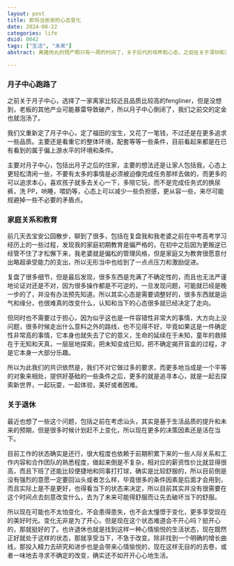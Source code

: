 ```yaml
---
layout: post
title: 即将当爸爸的心态变化
date: 2024-08-22
categories: life
dsid: 0042
tags: ["生活", "未来"]
abstract: 离猪肉丸的预产期只有一周的时间了，关于后代的培养和心态，之前在关于深圳和汕头的城市选择里面已经讲了一些，但是随着预产期逐渐临近，最近也经常和老婆讨论一些关于家庭关系、教育相关的话题，有了一些思考，这里记录一下。

---
```


### 月子中心跑路了

之前关于月子中心，选择了一家离家比较近且品质比较高的fengliner，但是没想到，老板的其他产业可能暴雷导致破产，所以月子中心倒闭了，我们之前交的定金也就泡汤了。

我们又重新定了月子中心，定了福田的宝生，又花了一笔钱，不过还是在更多追求一些品质。主要还是看重它的整体环境，配套等等一些条件，目前看起来都是在已有看到的属于偏上游水平的环境和条件。

主要对月子中心，包括出月子之后的住家，主要的想法还是让家人包括我，心态上更轻松清闲一些，不要有太多的事情是必须被迫像完成任务那样去做的，而更多的可以追求本心，喜欢孩子就多去关心一下，多陪它玩，而不是完成任务式的换尿裤，洗 PP，哄睡，喂奶等，心态上可以减少一些负担感，更从容一些，来尽可能规避掉一些不必要的矛盾点。

### 家庭关系和教育

前几天去宝安公园散步，聊到了很多，包括在复盘我和我老婆之前在中考高考学习经历上的一些过程，发现我的家庭初期教育是偏严格的，在初中之后因为更叛逆已经管不住了才松懈下来，我老婆就是偏松的管理风格，但是家庭又为教育很愿意付出略超承受能力的支出，所以无形当中也给到了一点点压力和激励促进。

复盘了很多细节，但是最后发现，很多东西是充满了不确定性的，而且也无法严谨地论证对还是不对，因为很多操作都是不可逆的，一旦发现问题，可能就已经是晚一步的了，并没有办法预先知道。所以其实心态是需要调整好的，很多东西就是运气和缘分，也很难真的改变什么，认知和当下的心态很多就已经决定了走向。

但同时也不需要过于担心，因为似乎这也是一件容错性非常大的事情，大方向上没问题，很多时候走出什么意料之外的路线，也不见得不好，毕竟如果这是一件确定性非常高的事情，它本身也就失去了它的意义，生命的延续在于未知，童年的救赎在于无知和天真，一层层地探索，把未知变成已知，把不确定揭开盲盒的过程，才是它本身一大部分乐趣。

所以为此我们的共识依然是，我们不对它做过多的要求，而更多地当成是一个平等的对象来相处，提供好基础的一些条件之后，更多的就是追寻本心，就是一起去探索新世界，一起玩耍，一起体验，美好或者困难。

### 关于退休

最近也想了一些这个问题，包括之前在考虑汕头，其实是基于生活品质的提升和未来的预期，但是很多时候计划赶不上变化，所以现在更多的决策因素还是活在当下。

目前工作的状态确实是还行，很大程度也依赖于前期积累下来的一些人际关系和工作内容和合作团队的熟悉程度，做起来倒是不复杂，相对应的薪资性价比就显得很高，而且下班了还能比较便捷地和同事打打球，确实是比较舒服的，所以目前倒是没有强烈的意愿一定要回汕头或者怎么样，毕竟很多的条件因素是后面才会用到，而且实际上是不是更好，也得看当下的状态来决定，所以目前其实并没有很需要在这个时间点去刻意改变什么，去为了未来可能得舒服而让先去破坏当下的舒服。

所以现在可能也不太怕变化，不会患得患失，也不会太憧憬于变化，更多享受现在的美好时光。变化无非是为了开心，但是现在这个状态难道会不开心吗？挺开心的，那就挺好的了。也许退休也就是找到这样一种心情愉悦的生活状态，现在既然正好就处于这样的状态，那就享受当下，不急于改变。除非找到一个明确的增长曲线，那投入精力去研究和进步也是会带来心情愉悦的，现在这样无目的的去卷，或者一味地去寻求不确定的改变，确实还不如开开心心地生活。

